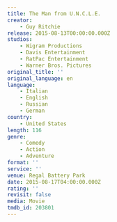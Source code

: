 ```yaml
---
title: The Man from U.N.C.L.E.
creator:
    - Guy Ritchie
release: 2015-08-13T00:00:00.000Z
studios:
    - Wigram Productions
    - Davis Entertainment
    - RatPac Entertainment
    - Warner Bros. Pictures
original_title: ''
original_language: en
language:
    - Italian
    - English
    - Russian
    - German
country:
    - United States
length: 116
genre:
    - Comedy
    - Action
    - Adventure
format: ''
service: ''
venue: Regal Battery Park
date: 2015-08-17T04:00:00.000Z
rating: ''
revisit: false
media: Movie
tmdb_id: 203801
---
```



